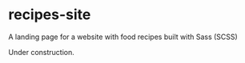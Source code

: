 # recipes-site

A landing page for a website with food recipes built with Sass (SCSS)

Under construction.